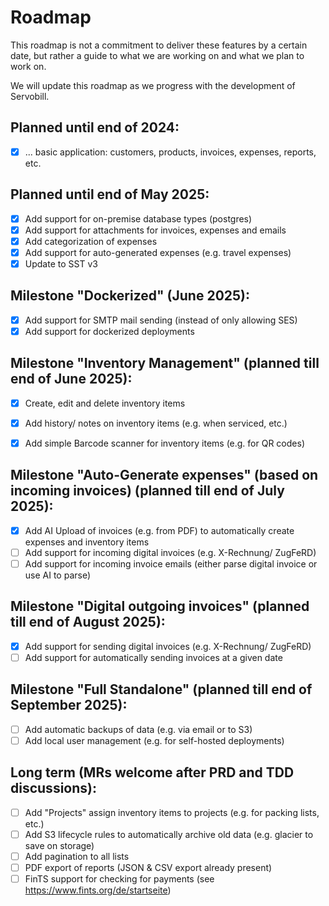 # Roadmap

This roadmap is not a commitment to deliver these features by a certain date, but rather a guide to what we are working on and what we plan to work on.

We will update this roadmap as we progress with the development of Servobill.

## Planned until end of 2024:
- [X] ... basic application: customers, products, invoices, expenses, reports, etc.

## Planned until end of May 2025:
- [X] Add support for on-premise database types (postgres)
- [X] Add support for attachments for invoices, expenses and emails
- [X] Add categorization of expenses
- [X] Add support for auto-generated expenses (e.g. travel expenses)
- [X] Update to SST v3

## Milestone "Dockerized" (June 2025):
- [X] Add support for SMTP mail sending (instead of only allowing SES)
- [X] Add support for dockerized deployments

## Milestone "Inventory Management" (planned till end of June 2025):
- [X] Create, edit and delete inventory items
- [X] Add history/ notes on inventory items (e.g. when serviced, etc.)
- [X] Add simple Barcode scanner for inventory items (e.g. for QR codes)


## Milestone "Auto-Generate expenses" (based on incoming invoices) (planned till end of July 2025):
- [X] Add AI Upload of invoices (e.g. from PDF) to automatically create expenses and inventory items
- [ ] Add support for incoming digital invoices (e.g. X-Rechnung/ ZugFeRD)
- [ ] Add support for incoming invoice emails (either parse digital invoice or use AI to parse)

## Milestone "Digital outgoing invoices" (planned till end of August 2025):
- [X] Add support for sending digital invoices (e.g. X-Rechnung/ ZugFeRD)
- [ ] Add support for automatically sending invoices at a given date

## Milestone "Full Standalone" (planned till end of September 2025):
- [ ] Add automatic backups of data (e.g. via email or to S3)
- [ ] Add local user management (e.g. for self-hosted deployments)

## Long term (MRs welcome after PRD and TDD discussions):
- [ ] Add "Projects" assign inventory items to projects (e.g. for packing lists, etc.)
- [ ] Add S3 lifecycle rules to automatically archive old data (e.g. glacier to save on storage)
- [ ] Add pagination to all lists
- [ ] PDF export of reports (JSON & CSV export already present)
- [ ] FinTS support for checking for payments (see https://www.fints.org/de/startseite)